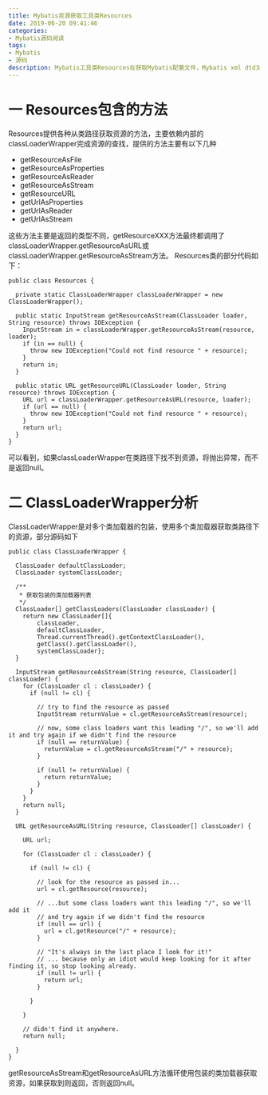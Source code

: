 ```yaml
---
title: Mybatis资源获取工具类Resources
date: 2019-06-20 09:41:46
categories: 
- Mybatis源码阅读
tags:
- Mybatis
- 源码
description: Mybatis工具类Resources在获取Mybatis配置文件，Mybatis xml dtd文件中都有使用到，本文对Resources工具类进行源码分析。
---
```

# 一 Resources包含的方法

Resources提供各种从类路径获取资源的方法，主要依赖内部的classLoaderWrapper完成资源的查找，提供的方法主要有以下几种
- getResourceAsFile 
- getResourceAsProperties
- getResourceAsReader
- getResourceAsStream
- getResourceURL
- getUrlAsProperties
- getUrlAsReader
- getUrlAsStream

这些方法主要是返回的类型不同，getResourceXXX方法最终都调用了classLoaderWrapper.getResourceAsURL或classLoaderWrapper.getResourceAsStream方法。
Resources类的部分代码如下：
```
public class Resources {

  private static ClassLoaderWrapper classLoaderWrapper = new ClassLoaderWrapper();

  public static InputStream getResourceAsStream(ClassLoader loader, String resource) throws IOException {
    InputStream in = classLoaderWrapper.getResourceAsStream(resource, loader);
    if (in == null) {
      throw new IOException("Could not find resource " + resource);
    }
    return in;
  }
  
  public static URL getResourceURL(ClassLoader loader, String resource) throws IOException {
    URL url = classLoaderWrapper.getResourceAsURL(resource, loader);
    if (url == null) {
      throw new IOException("Could not find resource " + resource);
    }
    return url;
  }
}
```
可以看到，如果classLoaderWrapper在类路径下找不到资源，将抛出异常，而不是返回null。

# 二 ClassLoaderWrapper分析

ClassLoaderWrapper是对多个类加载器的包装，使用多个类加载器获取类路径下的资源，部分源码如下

```
public class ClassLoaderWrapper {

  ClassLoader defaultClassLoader;
  ClassLoader systemClassLoader;
  
  /**
   * 获取包装的类加载器列表
   */
  ClassLoader[] getClassLoaders(ClassLoader classLoader) {
    return new ClassLoader[]{
        classLoader,
        defaultClassLoader,
        Thread.currentThread().getContextClassLoader(),
        getClass().getClassLoader(),
        systemClassLoader};
  }

  InputStream getResourceAsStream(String resource, ClassLoader[] classLoader) {
    for (ClassLoader cl : classLoader) {
      if (null != cl) {

        // try to find the resource as passed
        InputStream returnValue = cl.getResourceAsStream(resource);

        // now, some class loaders want this leading "/", so we'll add it and try again if we didn't find the resource
        if (null == returnValue) {
          returnValue = cl.getResourceAsStream("/" + resource);
        }

        if (null != returnValue) {
          return returnValue;
        }
      }
    }
    return null;
  }
  
  URL getResourceAsURL(String resource, ClassLoader[] classLoader) {

    URL url;

    for (ClassLoader cl : classLoader) {

      if (null != cl) {

        // look for the resource as passed in...
        url = cl.getResource(resource);

        // ...but some class loaders want this leading "/", so we'll add it
        // and try again if we didn't find the resource
        if (null == url) {
          url = cl.getResource("/" + resource);
        }

        // "It's always in the last place I look for it!"
        // ... because only an idiot would keep looking for it after finding it, so stop looking already.
        if (null != url) {
          return url;
        }

      }

    }

    // didn't find it anywhere.
    return null;

  }
}

```

getResourceAsStream和getResourceAsURL方法循环使用包装的类加载器获取资源，如果获取到则返回，否则返回null。